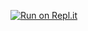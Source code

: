 [![Run on Repl.it](https://repl.it/badge/github/TelmoElmo/CSRepl)](https://repl.it/github/TelmoElmo/CSRepl)
